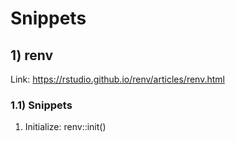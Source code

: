 # Snippets

## 1) renv

Link:
https://rstudio.github.io/renv/articles/renv.html

### 1.1) Snippets

1. Initialize:
   renv::init()
